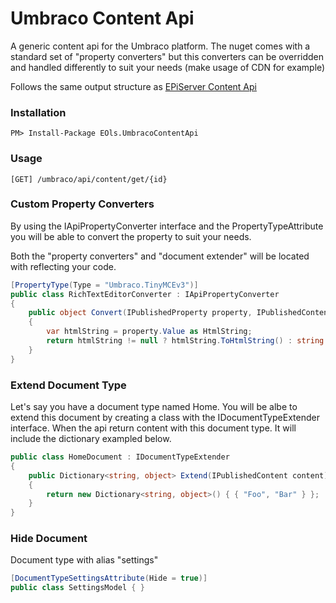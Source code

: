 # Umbraco Content Api
A generic content api for the Umbraco platform. The nuget comes with a standard set of "property converters" but this converters can be overridden and handled differently to suit your needs (make usage of CDN for example)

Follows the same output structure as [EPiServer Content Api](https://github.com/lillheaton/eols.EPiContentApi)

### Installation

    PM> Install-Package EOls.UmbracoContentApi

### Usage

    [GET] /umbraco/api/content/get/{id}

### Custom Property Converters
By using the IApiPropertyConverter interface and the PropertyTypeAttribute you will be able to convert the property to suit your needs.

Both the "property converters" and "document extender" will be located with reflecting your code.

```C#
[PropertyType(Type = "Umbraco.TinyMCEv3")]
public class RichTextEditorConverter : IApiPropertyConverter
{
    public object Convert(IPublishedProperty property, IPublishedContent owner, ContentSerializer serializer, UmbracoHelper umbraco)
    {
        var htmlString = property.Value as HtmlString;
        return htmlString != null ? htmlString.ToHtmlString() : string.Empty;
    }
}
```

### Extend Document Type
Let's say you have a document type named Home. You will be albe to extend this document by creating a class with the IDocumentTypeExtender interface.
When the api return content with this document type. It will include the dictionary exampled below.

```C#
public class HomeDocument : IDocumentTypeExtender
{
    public Dictionary<string, object> Extend(IPublishedContent content)
    {
        return new Dictionary<string, object>() { { "Foo", "Bar" } };
    }
}
```

### Hide Document
Document type with alias "settings"

```C#
[DocumentTypeSettingsAttribute(Hide = true)]
public class SettingsModel { }
```